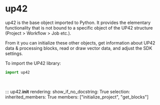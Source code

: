 # up42

up42 is the base object imported to Python. It provides the elementary functionality 
that is not bound to a specific object of the UP42 structure (Project > Workflow > Job etc.).

From it you can initialize these other objects, get information about UP42 
data & processing blocks, read or draw vector data, and adjust the SDK settings.

To import the UP42 library:

```python
import up42
```

<br>
      
::: up42.__init__
    rendering:
        show_if_no_docstring: True
    selection:
        inherited_members: True
        members: ["initialize_project", "get_blocks"]